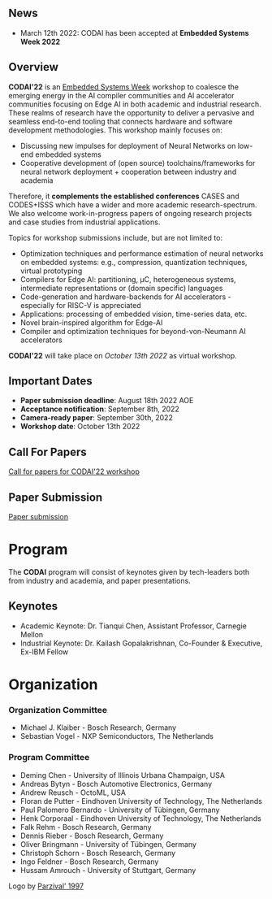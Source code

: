 ## News
 - March 12th 2022: CODAI has been accepted at **Embedded Systems Week 2022**

## Overview

**CODAI'22** is an  [Embedded Systems Week](https://esweek.org/ ) workshop to coalesce the emerging energy in the AI compiler communities and AI accelerator communities focusing on Edge AI in both academic and industrial research. These realms of research have the opportunity to deliver a pervasive and seamless end-to-end tooling that connects hardware and software development methodologies. This workshop mainly focuses on:
 - Discussing new impulses for deployment of Neural Networks on low-end embedded systems
 - Cooperative development of (open source) toolchains/frameworks for neural network deployment + cooperation between industry and academia
 
Therefore, it **complements the established conferences** CASES and CODES+ISSS which have a wider and more academic research-spectrum. 
We also welcome work-in-progress papers of ongoing research projects and case studies from industrial applications.

Topics for workshop submissions include, but are not limited to:

 - Optimization techniques and performance estimation of neural networks on embedded systems: e.g., compression, quantization techniques, virtual prototyping 
 - Compilers for Edge AI: partitioning, µC, heterogeneous systems,  intermediate representations or (domain specific) languages 
 - Code-generation and hardware-backends for AI accelerators - especially for RISC-V is appreciated 
 - Applications: processing of embedded vision, time-series data, etc. 
 - Novel brain-inspired algorithm for Edge-AI 
 - Compiler and optimization techniques for beyond-von-Neumann AI accelerators

**CODAI'22** will take place on *October 13th 2022* as virtual workshop.

## Important Dates
 - **Paper submission deadline**: August 18th 2022 AOE
 - **Acceptance notification**: September 8th, 2022
 - **Camera-ready paper**: September 30th, 2022
 - **Workshop date**: October 13th 2022 

## Call For Papers
[Call for papers for CODAI'22 workshop](assets/documents/codai22_cfp.pdf)

## Paper Submission
[Paper submission](https://www.softconf.org)


# Program

The **CODAI** program will consist of keynotes given by tech-leaders both from industry and academia, 
and paper presentations.

## Keynotes
* Academic Keynote: Dr. Tianqui Chen, Assistant Professor, Carnegie Mellon
* Industrial Keynote: Dr. Kailash Gopalakrishnan, Co-Founder & Executive, Ex-IBM Fellow



# Organization
### Organization Committee
* Michael J. Klaiber - Bosch Research, Germany
* Sebastian Vogel - NXP Semiconductors, The Netherlands

### Program Committee
* Deming Chen - University of Illinois Urbana Champaign, USA
* Andreas Bytyn - Bosch Automotive Electronics, Germany
* Andrew Reusch - OctoML, USA
* Floran de Putter - Eindhoven University of Technology, The Netherlands
* Paul Palomero Bernardo - University of Tübingen, Germany
* Henk Corporaal - Eindhoven University of Technology, The Netherlands
* Falk Rehm - Bosch Research, Germany
* Dennis Rieber - Bosch Research, Germany
* Oliver Bringmann - University of Tübingen, Germany
* Christoph Schorn - Bosch Research, Germany
* Ingo Feldner - Bosch Research, Germany
* Hussam Amrouch - University of Stuttgart, Germany



Logo by <a href="https://www.flaticon.com/authors/parzival-1997" title="Logo">Parzival’ 1997</a>
